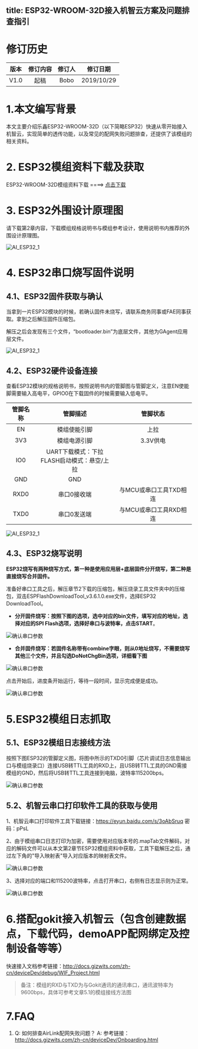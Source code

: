 title: ESP32-WROOM-32D接入机智云方案及问题排查指引
---

# 修订历史

| 版本 | 修订内容 | 修订人 |  修订日期  |
| :--: | :------: | :----: | :--------: |
| V1.0 |   起稿   |  Bobo  | 2019/10/29 |

# 1.本文编写背景

本文主要介绍乐鑫ESP32-WROOM-32D（以下简略ESP32）快速从零开始接入机智云，实现简单的透传功能，以及常见的配网失败问题排查，还提供了该模组的相关资料。

# 2. ESP32模组资料下载及获取

ESP32-WROOM-32D模组资料下载 ====> [点击下载](https://gizwits-doc-1251025085.cos.ap-guangzhou.myqcloud.com/ModuleData/WIFI-Module/ESP-ESP32/ESP32-WROOM-32D-ModuleData.zip)

# 3. ESP32外围设计原理图

请下载第2章内容，下载模组规格说明书与模组参考设计，使用说明书内推荐的外围设计原理图。

![AI_ESP32_1](/assets/zh-cn/deviceDev/ESP32/ESP32_1.png)

# 4. ESP32串口烧写固件说明

## 4.1、ESP32固件获取与确认

当拿到一片ESP32模块的时候，若确认固件未烧写，请联系商务同事或FAE同事获取。拿到之后解压固件压缩包。

解压之后会发现有三个文件，“bootloader.bin”为底层文件，其他为GAgent应用层文件。

![AI_ESP32_1](/assets/zh-cn/deviceDev/ESP32/ESP32_2.png)

## 4.2、ESP32硬件设备连接

查看ESP32模块的规格说明书，按照说明书内的管脚图与管脚定义，注意EN使能脚需要输入高电平，GPIO0在下载固件的时候需要输入低电平。

| 管脚名称 |                     管脚描述                     |        管脚状态        |
| :------: | :----------------------------------------------: | :--------------------: |
|    EN    |                   模组使能引脚                   |          上拉          |
|   3V3    |                   模组电源引脚                   |        3.3V供电        |
|   IO0    | UART下载模式：下拉<br />FLASH启动模式：悬空/上拉 |                        |
|   GND    |                       GND                        |                        |
|   RXD0   |                   串口0接收端                    | 与MCU或串口工具TXD相连 |
|   TXD0   |                   串口0发送端                    | 与MCU或串口工具RXD相连 |

![AI_ESP32_1](/assets/zh-cn/deviceDev/ESP32/ESP32_4.png)



## 4.3、ESP32烧写说明

**ESP32烧写有两种烧写方式，第一种是使用应用层+底层固件分开烧写，第二种是直接烧写合并固件。**

准备好串口工具之后，解压章节2下载的压缩包，解压烧录工具文件夹中的压缩包，双击ESPFlashDownloadTool_v3.6.1.0.exe文件，选择ESP32 DownloadTool。

- **分开固件烧写：按照下图的选项，选中对应的bin文件，填写对应的地址，选择对应的SPI Flash选项，选择好串口与波特率，点击START**。

![确认串口参数](/assets/zh-cn/deviceDev/ESP32/ESP32_5.png)

- **合并固件烧写：若固件名称带有combine字眼，则从0地址烧写，不需要烧写其他三个文件，并且勾选DoNotChgBin选项，详细看下图**

![确认串口参数](/assets/zh-cn/deviceDev/ESP32/ESP32_10.png)

点击开始后，进度条开始运行，等待一段时间，显示完成便是成功。

![确认串口参数](/assets/zh-cn/deviceDev/ESP32/ESP32_6.png)

# 5.ESP32模组日志抓取

## 5.1、ESP32模组日志接线方法

按照下图ESP32的管脚定义图，将图中所示的TXD0引脚（芯片调试日志信息输出口与模组烧录口）连接USB转TTL工具的RXD上，且USB转TTL工具的GND需接模组的GND，然后将USB转TTL工具连接到电脑，波特率115200bps。

![确认串口参数](/assets/zh-cn/deviceDev/ESP32/ESP32_7.png)

## 5.2、机智云串口打印软件工具的获取与使用

1、机智云串口打印软件工具下载链接：https://eyun.baidu.com/s/3oAbSruq 密码：pPsL

2、由于模组串口日志打印为加密，需要使用对应版本号的.mapTab文件解码，对应的解码文件可以从本文第2章节ESP32模组资料中获取，工具下载解压之后，通过左下角的"导入映射表"导入对应版本的映射表文件。

![确认串口参数](/assets/zh-cn/deviceDev/ESP32/ESP32_9.png)

3、选择对应的端口和115200波特率，点击打开串口，右侧有日志显示则为正常。

![确认串口参数](/assets/zh-cn/deviceDev/ESP32/ESP32_8.png)

# 6.搭配gokit接入机智云（包含创建数据点，下载代码，demoAPP配网绑定及控制设备等等）

快速接入文档参考链接：http://docs.gizwits.com/zh-cn/deviceDev/debug/WIF_Project.html

> 备注：模组的RXD与TXD为与Gokit通讯的通讯串口，通讯波特率为9600bps，具体可参考文章5.1的模组接线方法图

# 7.FAQ

1. Q: 如何排查AirLink配网失败问题？
   A: 参考链接：http://docs.gizwits.com/zh-cn/deviceDev/Onboarding.html
